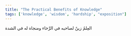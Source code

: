 ```yaml
---
title: "The Practical Benefits of Knowledge"
tags: ['knowledge', 'wisdom', 'hardship', "exposition"]
---
```


 العِلمُ زينٌ لصاحبه في الرَّخاء ومنجاة له في الشدة
